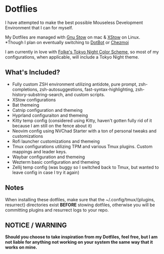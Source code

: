 # Dotflies

I have attempted to make the best possible Mouseless Development Environment that I can for myself. 

My Dotfiles are managed with [Gnu Stow](https://www.gnu.org/software/stow/) on mac & [XStow](https://github.com/majorkingleo/xstow) on Linux.
*Though I plan on eventually switching to [DotBot](https://github.com/anishathalye/dotbot) or [ Chezmoi ](https://chezmoi.io)

I am currently in love with [Folke's Tokyo Night Color Scheme](https://github.com/folke/tokyonight.nvim), so most of my configurations, when applicable, will include a Tokyo Night theme.

## What's Included?

- Fully custom ZSH environment utilizing antidote, pure prompt, zsh-completions, zsh-autosuggestions, fast-syntax-highlighting, zsh-history-substring-search, and custom scripts.
- XStow configurations
- Bat themeing
- Catnip configuration and themeing
- Hyprland configuraiton and themeing
- Kitty temp config (considered using Kitty, haven't gotten fully rid of it because I am still on the fence about it)
- Neovim config using NVChad Starter with a ton of personal tweaks and customizations
- Rofi launcher customizations and themeing
- Tmux configurations utilizing TPM and various Tmux plugins. Custom mappings and leader keys.
- Waybar configuration and themeing
- Wezterm basic configuration and themeing
- Zellij temp config (was buggy so I switched back to Tmux, but wanted to leave config in case I try it again)

## Notes

When installing these dotfiles, make sure that the ~/.config/tmux/{plugins, resurrect} directories exist **BEFORE** stowing dotfiles, otherwise you will be committing plugins and resurrect logs to your repo.

## NOTICE / WARNING

**Should you choose to take inspiration from my Dotfiles, feel free, but I am not liable for anything not working on your system the same way that it works on mine.**
